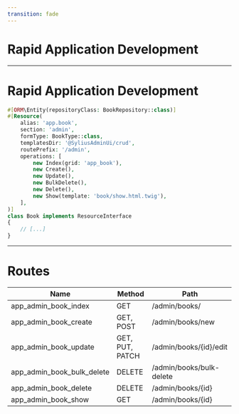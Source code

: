 ```yaml
---
transition: fade
---
```


# Rapid Application Development

---

# Rapid Application Development

```php {all|2|3|4|5|6|7|8-15|9|10|11|12|13|14}
#[ORM\Entity(repositoryClass: BookRepository::class)]
#[Resource(
    alias: 'app.book',
    section: 'admin',
    formType: BookType::class,
    templatesDir: '@SyliusAdminUi/crud',
    routePrefix: '/admin',
    operations: [
        new Index(grid: 'app_book'),
        new Create(),
        new Update(),
        new BulkDelete(),
        new Delete(),
        new Show(template: 'book/show.html.twig'),
    ],
)]
class Book implements ResourceInterface
{
    // [...]
}
```

---

# Routes

| Name                       | Method          | Path                     |
|----------------------------|-----------------|--------------------------|
| app_admin_book_index       | GET             | /admin/books/            |
| app_admin_book_create      | GET, POST       | /admin/books/new         |                     
| app_admin_book_update      | GET, PUT, PATCH | /admin/books/{id}/edit   |        
| app_admin_book_bulk_delete | DELETE          | /admin/books/bulk-delete |               
| app_admin_book_delete      | DELETE          | /admin/books/{id}        |
| app_admin_book_show        | GET             | /admin/books/{id}        |

